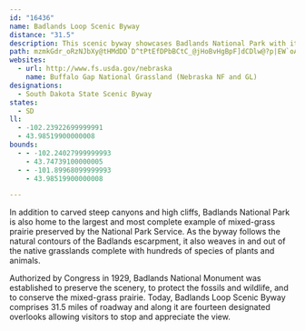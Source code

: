 ```yaml
---
id: "16436"
name: Badlands Loop Scenic Byway
distance: "31.5"
description: This scenic byway showcases Badlands National Park with its pinnacles and eroded canyons.  Visitors will experience  vistas of the Badlands and vast expanses of open prairie.
path: mzmkGdr_oRzNJbXy@tHMdDD`D^tPtEfDPbBCtC_@jHoBvHgBpF]dCDlw@?p|EW`oAJly@Gpq@DjMKhc@Jnl@KxHc@lAoAdAgB^eApBqId@mAdAaBv@s@|F{Dr@}@rBmDt@aA~@y@vD_C|B}Bd@GlB^P?f@YXqADgA?y@Os@OWo@[mBGw@WQWMi@F}@t@_@dCk@zAi@f@]f@k@xCsEhAm@~Cg@p@Y`A}@pAoBt@yB|@mDnAmCx@w@rAk@z@o@jEaFxAUx@B|FfBz@JbAe@R_@h@{D`@yARS~CkAjCwAZGlBXxCFfBaAbFaHxGuIlAaDt@_B`BkAdDoEpA}@zBa@|Aq@n@eALmC@aFRsE~@yEr@iBz@}@jHuCr@_A^_ANeCN}_@EuEO{EHsA~@kCTeA?mAKm@S_@_@WcAHyExBiA@]Gc@Qe@k@i@yAc@oCa@qAy@aB]kA?{Af@kBVe@fAy@rHkD~QoC`Bm@d@i@dA{A`@kA|FeVx@_DhA{CnTsd@rAsA~@i@|AShBDbw@rDrAE~@Sr@c@z@u@fEaJxFaN`AmAdAy@nDmBr@e@b@e@d@y@bBoH~@eBfAsA|CyBdEsAbBQdHKnA_@r@g@t@aAd@mAVqAJ}ABaCSiI?mCRaEtEyq@b@uIRyA~Bc]r@oGZsAb@eAzGoKxD_FpHmHbAmAzBgD`B_DnYom@pCaHn@kBr@uC`JoZn@gDR}A@aBBiNEgBNcDZiBvBeItPot@rDiOjGqXxAiKj@gGXmETqEH{DBmM]kLe@}Ge@iEgA{HkAgG{Io\cA_FsFySOyACeClCaQnA{Gh@oDHyACeAYwBq@uCgBgGeBsEiByCcAmA}DyB}DMeOL}As@YSk@cAs@sBUmDtEa]`@eBVm@X_@v@k@rAY`Ly@`@GlAu@tM_P^w@x@oCbAyKN_A@kBGm@So@c@u@y@_@iAUcBy@aAeAo@uA]yBKiC?iCd@yDx@eDr@uAhCsDlWcWhBsBh@cATu@RwAH_BIaB_@eB_@{@qBeDq@_Bc@iBIcCb@oEh@kDhCkPr@sCxDaLr@}AnBoC`FqFnT_Sx@}@xCsE`C}Fp@kCh@eC|CcSn@sBvBcElCkClGgEbCgDt@gBxAeCn@y@bB_AxBYv@Cz@JpKHtEXhCbAnAdA|@vBJl@E~Ao@xBSlABt@Jp@l@pAnBlArA~B`AfA~HdBdCTbDa@rAa@nAw@l@s@b@_ArCuLhAsDrCgG~@mAn@k@xC{Al@e@h@m@r@oAdGyUf@mAz@_Bp@_AtAgAlAw@xE_Cl@a@v@kA`@{@dAqEd@yCFmA?sAy@mGCgABiAdAiJ?kAYgDo@yEsEqPm@_Bu@mAwAyAeAm@gFsB[_@]s@Q_A@yAbD{VXiDHkKHyAd@uBhB_EjFgHh@_APm@Hs@?yEXyB~@_FHaACgAeAsFEeAJsCfA{F`@eAlAmAxAy@lDs@n@e@bAwBX}At@kCNmB?}@o@wFo@mJ?_A@cAb@uDtA{H|@yB\a@^e@nA_AzOsD^S\Sn@cARm@J_AE_AWkAuDqK}DyLoB}Gy@kDI{@G}Br@aGNuBLeEXmBdAyBReA@eA[eDMiEUmBcA_DYYy@M{@Z_ArAmC`FmCpDs@j@uCfAm@^cEzDeBvAm@XiD?eOf@s@Ps@^oDlCo@Pg@@uAMcBs@s@q@c@s@Wy@YqCDuCNmATiAnKwUTaANgBE_AUcBa@aAkAsAwI{CwB_@uAI{MUqCWeAUaBe@yBcAuCoBsBmBsAeB}BaEkA_Dy@mC}@eE[_C}@oLe@{DsA_HcBsFsA{CyAqCiAaBiB{BgEsDyR{KyDsCsCeCwEaFsCqD{JeOe@k@sByA}Bm@mERiXzK{JrDaE~@sEn@mHVoIa@yEy@oBi@seAm_@gFeAyCQ{p@EmF\cLxAiFVcFIsT{Bsw@K
websites:
  - url: http://www.fs.usda.gov/nebraska
    name: Buffalo Gap National Grassland (Nebraska NF and GL)
designations:
  - South Dakota State Scenic Byway
states:
  - SD
ll:
  - -102.23922699999991
  - 43.98519900000008
bounds:
  - - -102.24027999999993
    - 43.74739100000005
  - - -101.89968099999993
    - 43.98519900000008

---
```


In addition to carved steep canyons and high cliffs, Badlands National Park is also home to the largest and most complete example of mixed-grass prairie preserved by the National Park Service. As the byway follows the natural contours of the Badlands escarpment, it also weaves in and out of the native grasslands complete with hundreds of species of plants and animals.

Authorized by Congress in 1929, Badlands National Monument was established to preserve the scenery, to protect the fossils and wildlife, and to conserve the mixed-grass prairie. Today, Badlands Loop Scenic Byway comprises 31.5 miles of roadway and along it are fourteen designated overlooks allowing visitors to stop and appreciate the view.
